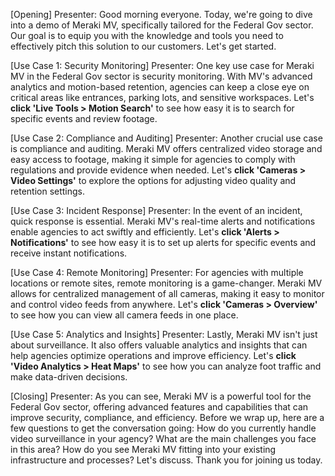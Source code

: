 [Opening]
Presenter: Good morning everyone. Today, we're going to dive into a demo of Meraki MV, specifically tailored for the Federal Gov sector. Our goal is to equip you with the knowledge and tools you need to effectively pitch this solution to our customers. Let's get started.

[Use Case 1: Security Monitoring]
Presenter: One key use case for Meraki MV in the Federal Gov sector is security monitoring. With MV's advanced analytics and motion-based retention, agencies can keep a close eye on critical areas like entrances, parking lots, and sensitive workspaces. Let's **click 'Live Tools > Motion Search'** to see how easy it is to search for specific events and review footage.

[Use Case 2: Compliance and Auditing]
Presenter: Another crucial use case is compliance and auditing. Meraki MV offers centralized video storage and easy access to footage, making it simple for agencies to comply with regulations and provide evidence when needed. Let's **click 'Cameras > Video Settings'** to explore the options for adjusting video quality and retention settings.

[Use Case 3: Incident Response]
Presenter: In the event of an incident, quick response is essential. Meraki MV's real-time alerts and notifications enable agencies to act swiftly and efficiently. Let's **click 'Alerts > Notifications'** to see how easy it is to set up alerts for specific events and receive instant notifications.

[Use Case 4: Remote Monitoring]
Presenter: For agencies with multiple locations or remote sites, remote monitoring is a game-changer. Meraki MV allows for centralized management of all cameras, making it easy to monitor and control video feeds from anywhere. Let's **click 'Cameras > Overview'** to see how you can view all camera feeds in one place.

[Use Case 5: Analytics and Insights]
Presenter: Lastly, Meraki MV isn't just about surveillance. It also offers valuable analytics and insights that can help agencies optimize operations and improve efficiency. Let's **click 'Video Analytics > Heat Maps'** to see how you can analyze foot traffic and make data-driven decisions.

[Closing]
Presenter: As you can see, Meraki MV is a powerful tool for the Federal Gov sector, offering advanced features and capabilities that can improve security, compliance, and efficiency. Before we wrap up, here are a few questions to get the conversation going: How do you currently handle video surveillance in your agency? What are the main challenges you face in this area? How do you see Meraki MV fitting into your existing infrastructure and processes? Let's discuss. Thank you for joining us today.